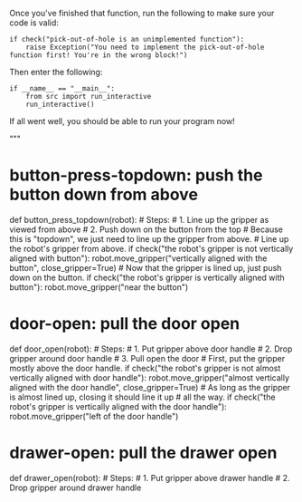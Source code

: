 

Once you've finished that function, run the following to make sure your code is valid:
```
if check("pick-out-of-hole is an unimplemented function"):
    raise Exception("You need to implement the pick-out-of-hole function first! You're in the wrong block!")
```

Then enter the following:

```
if __name__ == "__main__":
    from src import run_interactive
    run_interactive()
```

If all went well, you should be able to run your program now!

"""

# button-press-topdown: push the button down from above
def button_press_topdown(robot):
    # Steps:
    #  1. Line up the gripper as viewed from above
    #  2. Push down on the button from the top
    # Because this is "topdown", we just need to line up the gripper from above.
    # Line up the robot's gripper from above.
    if check("the robot's gripper is not vertically aligned with button"):
        robot.move_gripper("vertically aligned with the button", close_gripper=True)
    # Now that the gripper is lined up, just push down on the button.
    if check("the robot's gripper is vertically aligned with button"):
        robot.move_gripper("near the button")

# door-open: pull the door open
def door_open(robot):
    # Steps:
    #  1. Put gripper above door handle
    #  2. Drop gripper around door handle
    #  3. Pull open the door
    # First, put the gripper mostly above the door handle.
    if check("the robot's gripper is not almost vertically aligned with door handle"):
        robot.move_gripper("almost vertically aligned with the door handle", close_gripper=True)
    # As long as the gripper is almost lined up, closing it should line it up
    # all the way.
    if check("the robot's gripper is vertically aligned with the door handle"):
        robot.move_gripper("left of the door handle")

# drawer-open: pull the drawer open
def drawer_open(robot):
    # Steps:
    #  1. Put gripper above drawer handle
    #  2. Drop gripper around drawer handle
 